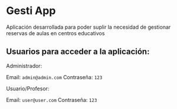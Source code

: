 # Gesti App

Aplicación desarrollada para poder suplir la necesidad de gestionar reservas de aulas en centros educativos

## Usuarios para acceder a la aplicación:

Administrador:

Email: `admin@admin.com`
Contraseña: `123`

Usuario/Profesor:

Email: `user@user.com`
Contraseña: `123`
